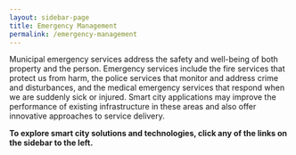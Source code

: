 ```yaml
---
layout: sidebar-page
title: Emergency Management 
permalink: /emergency-management
---
```


Municipal emergency services address the safety and well-being of both property and the person. Emergency services include the fire services that protect us from harm, the police services that monitor and address crime and disturbances, and the medical emergency services that respond when we are suddenly sick or injured. Smart city applications may improve the performance of existing infrastructure in these areas and also offer innovative approaches to service delivery.

**To explore smart city solutions and technologies, click any of the links on the sidebar to the left.**
